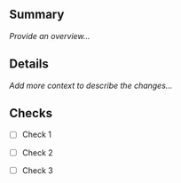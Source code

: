 ## Summary
_Provide an overview..._

## Details
_Add more context to describe the changes..._

## Checks
- [ ] Check 1
- [ ] Check 2
- [ ] Check 3

